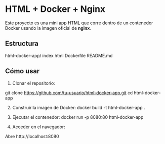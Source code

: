 # HTML + Docker + Nginx

Este proyecto es una mini app HTML que corre dentro de un contenedor Docker usando la imagen oficial de **nginx**.

##  Estructura

html-docker-app/
index.html
Dockerfile
README.md

##  Cómo usar

1. Clonar el repositorio:

git clone https://github.com/tu-usuario/html-docker-app.git
cd html-docker-app

2. Construir la imagen de Docker:
docker build -t html-docker-app .

3. Ejecutar el contenedor:
docker run -p 8080:80 html-docker-app

4. Acceder en el navegador:

Abre http://localhost:8080

